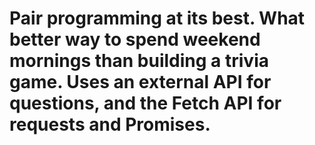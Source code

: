 # Pair programming at its best. What better way to spend weekend mornings than building a trivia game. Uses an external API for questions, and the Fetch API for requests and Promises.
